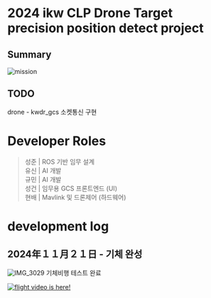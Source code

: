 # 2024 ikw CLP Drone Target precision position detect project

## Summary
![mission](https://github.com/user-attachments/assets/910b9044-69ac-4579-a446-c422540ad5b5)


## TODO
drone - kwdr_gcs 소켓통신 구현

# Developer Roles
> 성준 | ROS 기반 임무 설계  
> 유신 | AI 개발  
> 규민 | AI 개발  
> 성건 | 임무용 GCS 프론트엔드 (UI)  
> 현배 | Mavlink 및 드론제어 (하드웨어)

# development log
## 2024年１１月２１日 - 기체 완성
![IMG_3029](https://github.com/user-attachments/assets/88cc54e7-998c-4ff2-8a98-b2b019744100)
기체비행 테스트 완료

[![flight video is here!](https://i.sstatic.net/Vp2cE.png)](https://github.com/user-attachments/assets/cb94e642-9c23-4d93-900b-05cdd24f4979)
